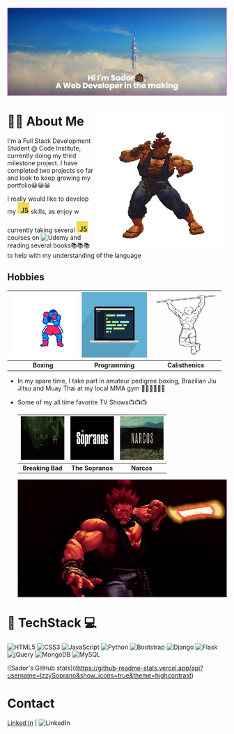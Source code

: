 ![Header](banner.png)

# 🧑🏾 About Me  <img align="right" alt="Akuma" width="300" height="300" src=Akuma.gif />

I'm a Full Stack Development Student @ Code Institute, currently doing my third milestone project. I have completed two projects so far and look to keep growing my portfolio😀😀😀

I really would like to develop my <img alt="JavaScript" width="26px" src="https://raw.githubusercontent.com/github/explore/80688e429a7d4ef2fca1e82350fe8e3517d3494d/topics/javascript/javascript.png" /> skills, as enjoy w 

 currently taking several <img alt="JavaScript" width="26px" src="https://raw.githubusercontent.com/github/explore/80688e429a7d4ef2fca1e82350fe8e3517d3494d/topics/javascript/javascript.png" /> courses on ![Udemy](https://img.shields.io/badge/Udemy-%23EA5252.svg?style=for-the-badge&logo=Udemy&logoColor=white) and reading several books📚📚📚 to help with my understanding of the language

## **Hobbies** 

| <img width="150" height="150" alt="boxing" src=Boxing.gif /> | <img alt="coding" width="150" height="150" src=coding.gif /> | <img width="150" height="150" alt="calisthenics" src=Pull_Ups.gif />
| :---: | :---: | :---: |
| <b>Boxing</b> | <b>Programming</b> | <b>Calisthenics</b> |

-   In my spare time, I take part in amateur pedigree boxing, Brazilian Jiu Jitsu and Muay Thai at my local MMA gym 🥊🥊🥊🤼🤼🤼
-   Some of my all time favorite TV Shows📺📺📺

    | <img src=breakingbad-intro.gif width="100" height="100"> | <img src=Sopranos-Title.jpg width="100" height="100"> | <img src=Narcos.jpg width="100" height="100"> | 
    | :---: | :---: | :---: |
    | <b>Breaking Bad</b> | <b>The Sopranos</b> | <b>Narcos</b> | 

    <img align="center" alt="Akuma Ultra" src=AkumaUltra.gif />

# 🧰 **TechStack** 💻
![HTML5](https://img.shields.io/badge/html5-%23E34F26.svg?style=for-the-badge&logo=html5&logoColor=white)
![CSS3](https://img.shields.io/badge/css3-%231572B6.svg?style=for-the-badge&logo=css3&logoColor=white)
![JavaScript](https://img.shields.io/badge/javascript-%23323330.svg?style=for-the-badge&logo=javascript&logoColor=%23F7DF1E)
![Python](https://img.shields.io/badge/python-3670A0?style=for-the-badge&logo=python&logoColor=ffdd54)
![Bootstrap](https://img.shields.io/badge/bootstrap-%23563D7C.svg?style=for-the-badge&logo=bootstrap&logoColor=white)
![Django](https://img.shields.io/badge/django-%23092E20.svg?style=for-the-badge&logo=django&logoColor=white)
![Flask](https://img.shields.io/badge/flask-%23000.svg?style=for-the-badge&logo=flask&logoColor=white)
![jQuery](https://img.shields.io/badge/jquery-%230769AD.svg?style=for-the-badge&logo=jquery&logoColor=white)
![MongoDB](https://img.shields.io/badge/MongoDB-%234ea94b.svg?style=for-the-badge&logo=mongodb&logoColor=white)
![MySQL](https://img.shields.io/badge/mysql-%2300f.svg?style=for-the-badge&logo=mysql&logoColor=white)

![Sador's GitHub stats]((https://github-readme-stats.vercel.app/api?username=IzzySoprano&show_icons=true&theme=highcontrast)

# Contact

[Linked In](https://www.linkedin.com/in/sador-zerezghi/) | ![LinkedIn](https://img.shields.io/badge/linkedin-%230077B5.svg?style=for-the-badge&logo=linkedin&logoColor=white)
